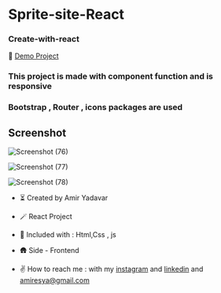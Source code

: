 # Sprite-site-React

### Create-with-react

🔭 [Demo Project](sprite-react.netlify.app)


### This project is made with component function and is responsive

### Bootstrap , Router , icons packages are used

## Screenshot 

![Screenshot (76)](https://user-images.githubusercontent.com/110972269/206860195-abbee182-9d28-462a-a21d-88c17c9c9f7a.png)

![Screenshot (77)](https://user-images.githubusercontent.com/110972269/206860201-c648f938-db03-4673-abae-7aac5a71a606.png)

![Screenshot (78)](https://user-images.githubusercontent.com/110972269/206860204-cc5fe996-35f7-4df9-be6b-250607e1626e.png)


- ⏳ Created by Amir Yadavar

- 🪄 React Project

- 🔧 Included with : Html,Css , js

- 🛖 Side - Frontend

- ✌️ How to reach me : with my [instagram](https://instagram.com/amir_yadavar_?igshid=YmMyMTA2M2Y=) and [linkedin](https://www.linkedin.com/in/amir-yadavar-269904242/) and amiresya@gmail.com
